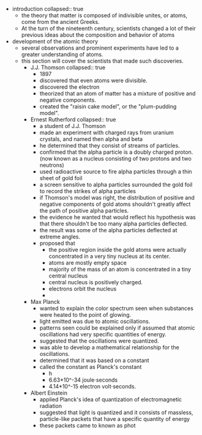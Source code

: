 - introduction
  collapsed:: true
	- the theory that matter is composed of indivisible unites, or atoms, come from the ancient Greeks.
	- At the turn of the nineteenth century, scientists changed a lot of their previous ideas about the composition and behavior of atoms
- development of the atomic theory
	- several observations and prominent experiments have led to a greater understanding of atoms.
	- this section will cover the scientists that made such discoveries.
		- J.J. Thomson
		  collapsed:: true
			- 1897
			- discovered that even atoms were divisible.
			- discovered the electron
			- theorized that an atom of matter has a mixture of positive and negative components.
			- created the "raisin cake model", or the "plum-pudding model".
		- Ernest Rutherford
		  collapsed:: true
			- a student of J.J. Thomson
			- made an experiment with charged rays from uranium crystals, and named then alpha and beta
			- he determined that they consist of streams of particles.
			- confirmed that the alpha particle is a doubly charged proton.(now known as a nucleus consisting of two protons and two neutrons)
			- used radioactive source to fire alpha particles through a thin sheet of gold foil
			- a screen sensitive to alpha particles surrounded the gold foil to record the strikes of alpha particles
			- if Thomson's model was right, the distribution of positive and negative components of gold atoms shouldn't greatly affect the path of positive alpha particles.
			- the evidence he wanted that would reflect his hypothesis was that there shouldn't be too many alpha particles deflected.
			- the result was some of the alpha particles deflected at extreme angles.
			- proposed that
				- the positive region inside the gold atoms were actually concentrated in a very tiny nucleus at its center.
				- atoms are mostly empty space
				- majority of the mass of an atom is concentrated in a tiny central nucleus
				- central nucleus is positively charged.
				- electrons orbit the nucleus
				-
		- Max Planck
			- wanted to explain the color spectrum seen when substances were heated to the point of glowing.
			- light emitted was due to atomic oscillations.
			- patterns seen could be explained only if assumed that atomic oscillations had very specific quantities of energy.
			- suggested that the oscillations were quantized.
			- was able to develop a mathematical relationship for the oscillations.
			- determined that it was based on a constant
			- called the constant as Planck's constant
				- h
				- 6.63*10^-34 joule⋅seconds
				- 4.14*10^-15 electron volt⋅seconds.
		- Albert Einstein
			- applied Planck's idea of quantization of electromagnetic radiation
			- suggested that light is quantized and it consists of massless, particle-like packets that have a specific quantity of energy
			- these packets came to known as phot